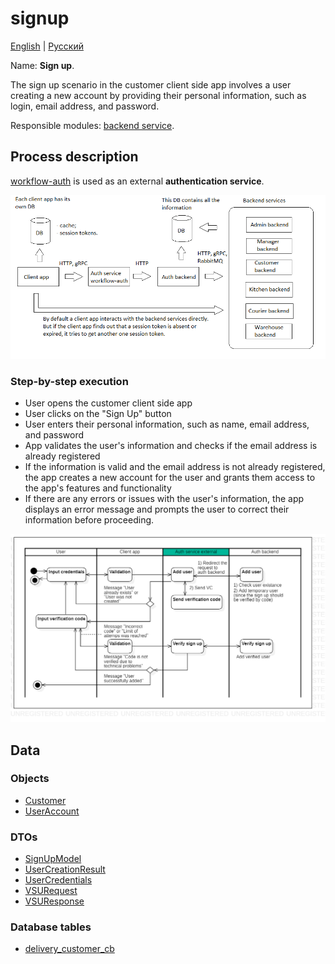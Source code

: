 # signup

[English](signup.md) | [Русский](signup.ru.md)

Name: **Sign up**.

The sign up scenario in the customer client side app involves a user creating a new account by providing their personal information, such as login, email address, and password.

Responsible modules: [backend service](../../backend/authbackend.md).

## Process description

[workflow-auth](https://github.com/alexeysp11/workflow-auth) is used as an external **authentication service**.

![authentication](../../img/authentication.png)

### Step-by-step execution

- User opens the customer client side app
- User clicks on the "Sign Up" button
- User enters their personal information, such as name, email address, and password
- App validates the user's information and checks if the email address is already registered
- If the information is valid and the email address is not already registered, the app creates a new account for the user and grants them access to the app's features and functionality
- If there are any errors or issues with the user's information, the app displays an error message and prompts the user to correct their information before proceeding.

![flowchart-signup](https://github.com/alexeysp11/workflow-auth/raw/main/docs/img/flowchart-signup.png)

## Data

### Objects 

- [Customer](https://github.com/alexeysp11/workflow-lib/blob/main/src/Models/Business/Customers/Customer.cs)
- [UserAccount](https://github.com/alexeysp11/workflow-lib/blob/main/src/Models/Business/InformationSystem/UserAccount.cs)

### DTOs 

- [SignUpModel](https://github.com/alexeysp11/workflow-auth/blob/main/docs/models/NetworkParameters/SignUpModel.md)
- [UserCreationResult](https://github.com/alexeysp11/workflow-auth/blob/main/docs/models/NetworkParameters/UserCreationResult.md)
- [UserCredentials](https://github.com/alexeysp11/workflow-auth/blob/main/docs/models/NetworkParameters/UserCredentials.md)
- [VSURequest](https://github.com/alexeysp11/workflow-auth/blob/main/docs/models/NetworkParameters/VSURequest.md)
- [VSUResponse](https://github.com/alexeysp11/workflow-auth/blob/main/docs/models/NetworkParameters/VSUResponse.md)

### Database tables

- [delivery_customer_cb](../../dbtables/customer/delivery_customer_cb.md)
